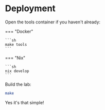 # Deployment

Open the tools container if you haven't already:

=== "Docker"

    ```sh
    make tools
    ```

=== "Nix"

    ```sh
    nix develop
    ```

Build the lab:

```sh
make
```

Yes it's that simple!
